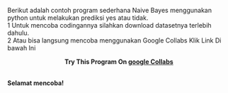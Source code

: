 <p>Berikut adalah contoh program sederhana Naive Bayes menggunakan python untuk melakukan prediksi yes atau tidak. </br>
1 Untuk mencoba codingannya silahkan download datasetnya terlebih dahulu. </br>
2 Atau bisa langsung mencoba menggunakan Google Collabs Klik Link Di bawah Ini<b><center>Try This Program On <b><a href='https://bit.ly/Naive-Bayes-python'>google Collabs</a></center></b></br>
<p>Selamat mencoba! </p>
